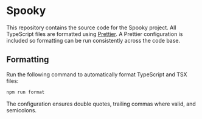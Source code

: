 # Spooky

This repository contains the source code for the Spooky project. All TypeScript files are formatted using [Prettier](https://prettier.io/). A Prettier configuration is included so formatting can be run consistently across the code base.

## Formatting

Run the following command to automatically format TypeScript and TSX files:

```bash
npm run format
```

The configuration ensures double quotes, trailing commas where valid, and semicolons.

